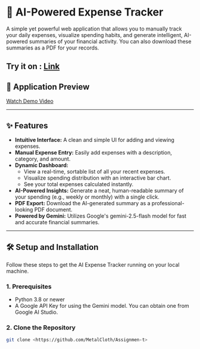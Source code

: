 # 💸 AI-Powered Expense Tracker

A simple yet powerful web application that allows you to manually track your daily expenses, visualize spending habits, and generate intelligent, AI-powered summaries of your financial activity. You can also download these summaries as a PDF for your records.

Try it on :
  [Link](https://metalcloth-assignmen-t-main-2xezlz.streamlit.app)
---

## 📸 Application Preview

[Watch Demo Video](https://github.com/user-attachments/assets/274d34ae-cd68-4451-8c34-c2d21a2783ec)

---

## ✨ Features

- **Intuitive Interface:** A clean and simple UI for adding and viewing expenses.  
- **Manual Expense Entry:** Easily add expenses with a description, category, and amount.  
- **Dynamic Dashboard:**  
  - View a real-time, sortable list of all your recent expenses.  
  - Visualize spending distribution with an interactive bar chart.  
  - See your total expenses calculated instantly.  
- **AI-Powered Insights:** Generate a neat, human-readable summary of your spending (e.g., weekly or monthly) with a single click.  
- **PDF Export:** Download the AI-generated summary as a professional-looking PDF document.  
- **Powered by Gemini:** Utilizes Google's gemini-2.5-flash model for fast and accurate financial summaries.  

---

## 🛠️ Setup and Installation

Follow these steps to get the AI Expense Tracker running on your local machine.

### 1. Prerequisites

- Python 3.8 or newer  
- A Google API Key for using the Gemini model. You can obtain one from Google AI Studio.  

### 2. Clone the Repository


```bash
git clone <https://github.com/MetalCloth/Assignmen-t>



